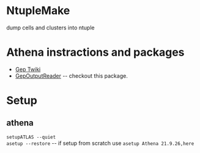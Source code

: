 # NtupleMake
dump cells and clusters into ntuple

# Athena instractions and packages  

- [Gep Twiki](https://twiki.cern.ch/twiki/bin/viewauth/Atlas/GlobalTriggerPerformance)  
- [GepOutputReader](https://gitlab.cern.ch/mmazza/gep-output-reader) -- checkout this package.

# Setup  

## athena  
`setupATLAS --quiet`  
`asetup --restore` -- if setup from scratch use `asetup Athena 21.9.26,here`  




